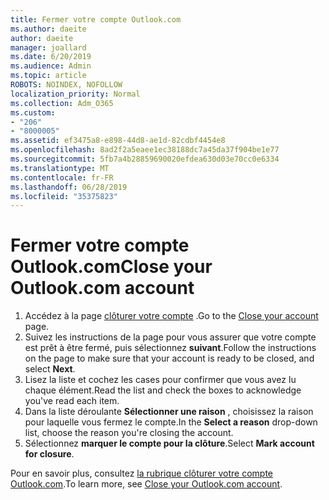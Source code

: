 ```yaml
---
title: Fermer votre compte Outlook.com
ms.author: daeite
author: daeite
manager: joallard
ms.date: 6/20/2019
ms.audience: Admin
ms.topic: article
ROBOTS: NOINDEX, NOFOLLOW
localization_priority: Normal
ms.collection: Adm_O365
ms.custom:
- "206"
- "8000005"
ms.assetid: ef3475a8-e898-44d8-ae1d-82cdbf4454e8
ms.openlocfilehash: 8ad2f2a5eaee1ec38188dc7a45da37f904be1e77
ms.sourcegitcommit: 5fb7a4b28859690020efdea630d03e70cc0e6334
ms.translationtype: MT
ms.contentlocale: fr-FR
ms.lasthandoff: 06/28/2019
ms.locfileid: "35375823"
---
```

# <a name="close-your-outlookcom-account"></a><span data-ttu-id="ce172-102">Fermer votre compte Outlook.com</span><span class="sxs-lookup"><span data-stu-id="ce172-102">Close your Outlook.com account</span></span>

1. <span data-ttu-id="ce172-103">Accédez à la page [clôturer votre compte](https://go.microsoft.com/fwlink/p/?linkid=845493) .</span><span class="sxs-lookup"><span data-stu-id="ce172-103">Go to the [Close your account](https://go.microsoft.com/fwlink/p/?linkid=845493) page.</span></span>
2. <span data-ttu-id="ce172-104">Suivez les instructions de la page pour vous assurer que votre compte est prêt à être fermé, puis sélectionnez **suivant**.</span><span class="sxs-lookup"><span data-stu-id="ce172-104">Follow the instructions on the page to make sure that your account is ready to be closed, and select **Next**.</span></span>
3. <span data-ttu-id="ce172-105">Lisez la liste et cochez les cases pour confirmer que vous avez lu chaque élément.</span><span class="sxs-lookup"><span data-stu-id="ce172-105">Read the list and check the boxes to acknowledge you've read each item.</span></span>
4. <span data-ttu-id="ce172-106">Dans la liste déroulante **Sélectionner une raison** , choisissez la raison pour laquelle vous fermez le compte.</span><span class="sxs-lookup"><span data-stu-id="ce172-106">In the **Select a reason** drop-down list, choose the reason you're closing the account.</span></span>
5. <span data-ttu-id="ce172-107">Sélectionnez **marquer le compte pour la clôture**.</span><span class="sxs-lookup"><span data-stu-id="ce172-107">Select **Mark account for closure**.</span></span>

<span data-ttu-id="ce172-108">Pour en savoir plus, consultez [la rubrique clôturer votre compte Outlook.com](https://support.office.com/article/564b801e-2a47-4cb2-afa8-12ead3185038?wt.mc_id=Office_Outlook_com_Alchemy).</span><span class="sxs-lookup"><span data-stu-id="ce172-108">To learn more, see [Close your Outlook.com account](https://support.office.com/article/564b801e-2a47-4cb2-afa8-12ead3185038?wt.mc_id=Office_Outlook_com_Alchemy).</span></span>
  